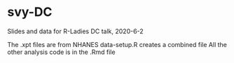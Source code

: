 # svy-DC
Slides and data for R-Ladies DC talk, 2020-6-2

The .xpt files are from NHANES
data-setup.R creates a combined file
All the other analysis code is in the .Rmd file

